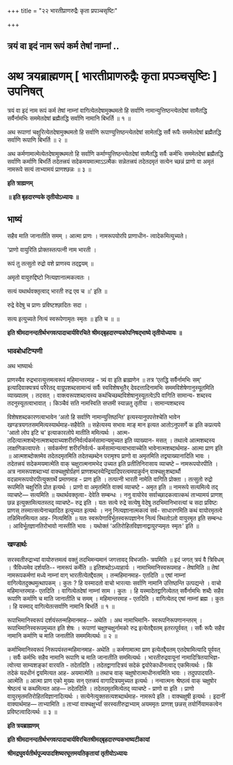 +++
title = "२२ भारतीप्राणरुद्रैः कृता प्रपञ्चसृष्टिः"

+++


## त्रयं वा इदं नाम रूपं कर्म तेषां नाम्नां ..

# **अथ त्रयब्राह्मणम् \[ भारतीप्राणरुद्रैः कृता प्रपञ्चसृष्टिः \] उपनिषत्**

त्रयं वा इदं नाम रूपं कर्म तेषां नाम्नां वागित्येतदेषामुक्थमतो हि सर्वाणि नामान्युत्तिष्ठन्त्येतदेषां सामैतद्धि सर्वैर्नामभिः सममेतदेषां ब्रह्मैतद्धि सर्वाणि नामानि बिभर्ति ॥ १ ॥

अथ रूपाणां चक्षुरित्येतदेषामुक्थमतो हि सर्वाणि रूपाण्युत्तिष्ठन्त्येतदेषां सामेतद्धि सर्वै रूपैः सममेतदेषां ब्रह्मैतद्धि सर्वाणि रूपाणि बिभर्ति ॥ २ ॥

अथ कर्मणामात्मेत्येतदेषामुक्थमतो हि सर्वाणि कर्माण्युत्तिष्ठन्त्येतदेषां सामैतद्धि सर्वैः कर्मभिः सममेतदेषां ब्रह्मैतद्धि सर्वाणि कर्माणि बिभर्ति तदेतत्त्रयं सदेकमयमात्माऽऽत्मैकः सन्नेतत्त्रयं तदेतदमृतं सत्येन च्छन्नं प्राणो वा अमृतं नामरूपे सत्यं ताभ्यामयं प्राणश्छन्नः ॥ ३ ॥

**इति त्राह्मणम्**

**॥ इति बृहदारण्यके तृतीयोऽध्यायः ॥**

## **भाष्यं**

सहैव माति जानातीति समम् । आत्मा प्राणः । नामरूपयोरपि प्राणाधीन- त्वादेकमित्युच्यते।

'प्राणो वायुरिति प्रोक्तस्तत्पत्नी नाम भारती ।

रूपं तु तत्सुतो रुद्रो वशे प्राणस्य तद्द्वयम् ॥

अमृतो वायुरुद्दिष्टो नित्यज्ञानात्मकत्वतः ।

सत्यं यथार्थवक्तृत्वाद् भारती रुद्र एव च ॥' इति ॥

रुद्रे वेदेषु च प्राणः प्रविष्टश्छादितः सदा ।

सत्य इत्युच्यते नित्यं स्वरूपेणामृतः स्मृतः ॥ इति च ॥ ॥

**इति श्रीमदानन्दतीर्थभगवत्पादाचार्यविरचिते श्रीमद्बृहदारण्यकोपनिषद्भाष्ये तृतीयोध्यायः ॥**

### **भावबोधटिप्पणी**

अथ भाष्यार्थः

प्राणस्यैव रुद्रभारत्युत्तमत्वरूपं महिमान्तरमाह - त्र्यं वा इति ब्राह्मणेन ॥ तत्र ‘एतद्धि सर्वैर्नामभिः सम्' इत्यादिवाक्यत्रयं परैरेतद् वाग्रूपशब्दसामान्यं सर्वैः स्वविशेषभूतैर् देवदत्तादिनामभिः सममविशेषेणानुस्यूतमिति व्याख्यातम् । तदसत् । वाक्त्वरूपशब्दत्वस्य कथंचिच्छब्दविशेषानुस्यूतत्वेऽपि वागिति सामान्य- शब्दस्य तदनुस्यूतत्वाभावात् । किञ्चैवं सति नामस्विति सप्तमी स्यान्नतु तृतीया । सामान्यशब्दस्य

विशेषशब्दकारणत्वाभावेन ‘अतो हि सर्वाणि नामान्युत्तिष्ठन्ति' इत्यस्यानुपपत्तेश्चेति भावेन खण्डत्रयगतसममित्यस्यार्थमाह-सहैवेति ॥ सहेत्यस्य सभावः माङ् मान इत्यत आतोऽनुपसर्गे क इति कप्रत्यये 'आतो लोप इटि च' इत्याकारलोपे मातीति ममित्यर्थः । आत्म-तदित्यात्मशब्देनात्मशब्दवाच्यशरीरनिर्वर्त्यकर्मसामान्यमुच्यत इति व्याख्यान- मसत् । तथात्वे आत्मशब्दस्य लाक्षणिकत्वापत्तेः । सर्वकर्मणां शरीरनिर्वर्त्य- कर्मसामान्यत्वाभावाच्चेति भावेनात्मशब्दार्थमाह- आत्मा प्राण इति ॥ आत्मशब्दोक्तमेव तदेतदमृतमिति तदेतच्छब्देन परामृश्य प्राणो वा अमृतमिति तद्व्याख्यानादिति भावः । तदेतत्त्रयं सदेकमयमात्मेति वाक् चक्षुरात्मनामभेद उच्यत इति प्रतीतिनिरासाय व्याचष्टे – नामरूपयोरपीति । अत्र नामरूपशब्दाभ्यां वाक्चक्षुषोर्ग्रहणं प्राणशब्दस्येन्द्रियादिपरत्वमपाकुर्वन् वाक्चक्षुःशब्दार्थौ वदन्नामरूपयोरपीत्युक्तार्थे प्रमाणमाह - प्राण इति । तत्पत्नी भारती नामेति वागिति प्रोक्ता । तत्सुतो रुद्रो रूपमिति चक्षुरिति प्रोत इत्यर्थः । प्राणो वा अमृतमिति वाक्यं व्याचष्टे - अमृत इति ॥ नामरूपे सत्यमित्ये तद् व्याचष्टे— सत्यमिति ॥ यथार्थवक्तृत्वा- देवेति सम्बन्धः । ननु वायोरेव सर्वाच्छादकत्वात्कथं ताभ्यामयं प्राणश् छन्न इत्युक्तमित्यतस्तद् व्याचष्टे– रुद्र इति । यतः सत्ये रुद्रे सत्येषु वेदेषु तदभिमानिभारत्यां च सदा प्रविष्टः प्राणस् तस्मात्सत्येनाच्छादित इत्युच्यत इत्यर्थः । ननु नित्यज्ञानात्मकत्वं सर्व- साधारणमिति कथं वायोरमृतत्वे तन्निमित्तमित्यत आह- नित्यमिति ॥ यतः स्वरूपेणाविर्भूतस्वरूपज्ञानेन नित्यं स्थितोऽतो वायुरमृत इति सम्बन्धः । आविर्भूतज्ञानतिरोभावो नास्तीति भावः । यथोक्तं ‘अतिरोहितविज्ञानाद्वायुरप्यमृतः स्मृतः' इति ॥

### **खण्डार्थः**

सरस्वतीरुद्राभ्यां वायोरुत्तमत्वं वक्तुं तदभिमन्यमानं जगत्तावद् विभजति- त्रयमिति ॥ इदं जगत् त्रयं वै त्रिविधम् । त्रैविध्यमेव दर्शयति-- नामरूपं कर्मेति ॥ इतिशब्दोऽध्याहार्यः । नामाभिमानिस्वरूपमाह - तेषामिति ॥ तेषां नामरूपकर्मणां मध्ये नाम्नां वाग् भारतीत्येतद्दैवतम् । तन्महिमानमाह- एतदिति ॥ एषां नाम्नां वागित्येतदुक्थमुत्थापकम् । कुतः ? हि यस्मादतो वाचो भारत्याः सर्वाणि नामानि उत्तिष्ठन्ति उत्पद्यन्ते । वाचो महिमान्तरमाह- एतदिति । वागित्येतदेषां नाम्नां साम । कुतः । हि यस्मादेतद्वागित्येतत् सर्वैर्नामभिः शब्दैः सहैव रूपाणि कर्माणि च माति जानातीति च समम् । महिमान्तरमाह - एतदिति । वागित्येतद् एषां नाम्नां ब्रह्म । कुतः । हि यस्माद् वागित्येतत्सर्वाणि नामानि बिभर्ति ॥ १ ॥

रूपाभिमानिस्वरूपं दर्शयंस्तन्महिमानमाह-- अथेति । अथ नामाभिमानि- स्वरूपनिरूपणानन्तरम् । रूपाभिमानिस्वरूपमुच्यत इति शेषः । रूपाणां चक्षुश्चक्षुर्नामको रुद्र इत्येतद्दैवतम् इतरत्पूर्ववत् । सर्वैः रूपैः सहैव नामानि कर्माणि च माति जनातीति समममित्यर्थः ॥ २ ॥

कर्माभिमानिस्वरूपं निरूपयंस्तन्महिमानमाह- अथेति ॥ कर्मणामात्मा प्राण इत्येतद्दैवतम् एतदेषामित्यादि पूर्ववत् । सर्वैः कर्मभिः सहैव नामानि रूपाणि च माति जानातीति सममित्यर्थः । भारतीरुद्रवायूनां नामादित्रितयाभिज्ञ- त्वोत्त्या साम्यशङ्कां वारयति - तदेतदिति । तदेतद्वागादित्रयं सदेकं द्वयोरेकाधीनत्वाद् एकमित्यर्थः । किं तदेकं यदधीनं द्वयमित्यत आह- अयमात्मेति ॥ तथाच वाक् चक्षुषोरात्माधीनत्वमिति भावः । तदुपपादयति- आत्मेति ॥ आत्मा प्राण एको मुख्यः सन् एतत्त्रयं वागादित्रयमुच्यत इत्यर्थः । नन्वात्मनः श्रेष्ठत्वं वाक् चक्षुषोर श्रेष्ठत्वं च कथमित्यत आह— तदेतदिति । तदेतदमृतमित्येतद् व्याचष्टे - प्राणो वा इति । प्राणो वायुरमृतमतिरोहितविज्ञानादित्यर्थः । सत्येनेत्युक्तसत्यशब्दार्थमाह- नामरूपे इति । वाक्चक्षुषी इत्यर्थः । इदानीं वाक्यार्थमाह— ताभ्यामिति ॥ ताभ्यां वाक्चक्षुर्भ्यां सरस्वतीरुद्राभ्याम् अयममृतः प्राणश् छन्नस् तयोर्नियामकत्वेन प्रविष्टत्वादित्यर्थः ॥ ३ ॥

**इति त्रयब्राह्मणम्**

**इति श्रीमदानन्दतीर्थभगवत्पादाचार्यविरचितश्रीमद्बृहदारण्यकभाष्यटीकायां**

**श्रीमद्रघुवर्यतीर्थपूज्यपादशिष्यरघूत्तमयतिकृतायां तृतीयोऽध्यायः**

